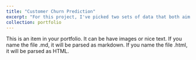 ```yaml
---
title: "Customer Churn Prediction"
excerpt: "For this project, I've picked two sets of data that both aim to predict when customers will stop using a service. One dataset has more categories like types of customers, while the other has more numbers like how much they spend. This gives us a chance to see how different computer programs handle each type of data. We want to learn which programs work best for different kinds of data and how we can make our programs even better. Our main aim is to make programs that can accurately predict when customers will leave, so businesses can make smart decisions based on that information. <br/><img src='images/churn_prediction_image.png'>"
collection: portfolio
---
```


This is an item in your portfolio. It can be have images or nice text. If you name the file .md, it will be parsed as markdown. If you name the file .html, it will be parsed as HTML. 
